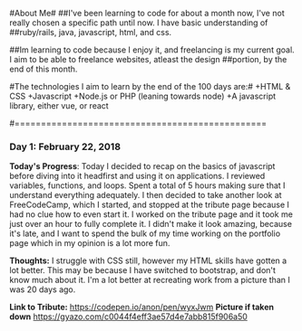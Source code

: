 #About Me#
##I've been learning to code for about a month now, I've not really chosen a specific path until now. I have basic understanding of ##ruby/rails, java, javascript, html, and css.

##Im learning to code because I enjoy it, and freelancing is my current goal. I aim to be able to freelance websites, atleast the design ##portion, by the end of this month.

#The technologies I aim to learn by the end of the 100 days are:#
+HTML & CSS
+Javascript
+Node.js or PHP (leaning towards node)
+A javascript library, either vue, or react

#================================================


### Day 1: February 22, 2018
**Today's Progress**: Today I decided to recap on the basics of javascript before diving into it headfirst and using it on applications. I reviewed variables, functions, and loops. Spent a total of 5 hours making sure that I understand everything adequately. I then decided to take another look at FreeCodeCamp, which I started, and stopped at the tribute page because I had no clue how to even start it. I worked on the tribute page and it took me just over an hour to fully complete it. I didn't make it look amazing, because it's late, and I want to spend the bulk of my time working on the portfolio page which in my opinion is a lot more fun.

**Thoughts:** I struggle with CSS still, however my HTML skills have gotten a lot better. This may be because I have switched to bootstrap, and don't know much about it. I'm a lot better at recreating work from a picture than I was 20 days ago.

**Link to Tribute:** https://codepen.io/anon/pen/wyxJwm 
**Picture if taken down** https://gyazo.com/c0044f4eff3ae57d4e7abb815f906a50
